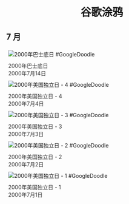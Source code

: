 
<h1 align="center"> 谷歌涂鸦 </h1>




## 7 月

<div class="image">


<img src="https://www.google.com/logos/2000/Title_Bastille.gif" alt="2000年巴士底日 #GoogleDoodle" style="margin: 5px"/>
<div class="info" style="font-size: 14px; color:#333333; margin:5px"><div class="title">2000年巴士底日</div><div class="date">2000年7月14日</div></div>

<img src="https://www.google.com/logos/2000/doodle2_fourth4.gif" alt="2000年美国独立日 - 4 #GoogleDoodle" style="margin: 5px"/>
<div class="info" style="font-size: 14px; color:#333333; margin:5px"><div class="title">2000年美国独立日 - 4</div><div class="date">2000年7月4日</div></div>

<img src="https://www.google.com/logos/2000/doodle2_fourth3.jpg" alt="2000年美国独立日 - 3 #GoogleDoodle" style="margin: 5px"/>
<div class="info" style="font-size: 14px; color:#333333; margin:5px"><div class="title">2000年美国独立日 - 3</div><div class="date">2000年7月3日</div></div>

<img src="https://www.google.com/logos/2000/doodle2_fourth2.gif" alt="2000年美国独立日 - 2 #GoogleDoodle" style="margin: 5px"/>
<div class="info" style="font-size: 14px; color:#333333; margin:5px"><div class="title">2000年美国独立日 - 2</div><div class="date">2000年7月2日</div></div>

<img src="https://www.google.com/logos/2000/doodle2_fourth1.gif" alt="2000年美国独立日 - 1 #GoogleDoodle" style="margin: 5px"/>
<div class="info" style="font-size: 14px; color:#333333; margin:5px"><div class="title">2000年美国独立日 - 1</div><div class="date">2000年7月1日</div></div>

</div>








